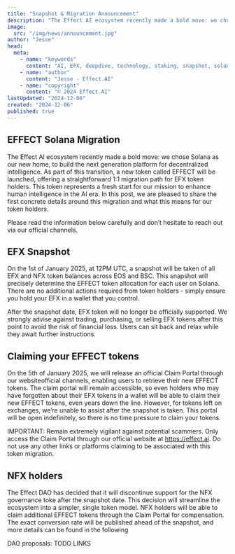 ```yaml
---
title: "Snapshot & Migration Announcement"
description: "The Effect AI ecosystem recently made a bold move: we chose Solana as our new home, to build the next generation platform for decentralized intelligence. As part of this transition, a new token called EFFECT will be launched, offering a straightforward 1:1 migration path for EFX token holders. This token represents a fresh start for our mission to enhance human intelligence in the AI era. In this post, we are pleased to share the first concrete details around this migration and what this means for our token holders."
image:
  src: "/img/news/announcement.jpg"
author: "Jesse"
head:
  meta:
    - name: "keywords"
      content: "AI, EFX, deepdive, technology, staking, snapshot, solana"
    - name: "author"
      content: "Jesse - Effect.AI"
    - name: "copyright"
      content: "© 2024 Effect.AI"
lastUpdated: "2024-12-06"
created: "2024-12-06"
published: true
---
```


## EFFECT Solana Migration

The Effect AI ecosystem recently made a bold move: we chose Solana as our new home, to build the next generation platform for decentralized intelligence. As part of this transition, a new token called EFFECT will be launched, offering a straightforward 1:1 migration path for EFX token holders. This token represents a fresh start for our mission to enhance human intelligence in the AI era. In this post, we are pleased to share the first concrete details around this migration and what this means for our token holders.

Please read the information below carefully and don’t hesitate to reach out via our official channels.

## EFX Snapshot
On the 1st of January 2025, at 12PM UTC, a snapshot will be taken of all EFX and NFX token balances across EOS and BSC. This snapshot will precisely determine the EFFECT token allocation for each user on Solana. There are no additional actions required from token holders - simply ensure you hold your EFX in a wallet that you control.

After the snapshot date, EFX token will no longer be officially supported. We strongly advise against trading, purchasing, or selling EFX tokens after this point  to avoid the risk of financial loss. Users can sit back and relax while they await further instructions. 

## Claiming your EFFECT tokens
On the 5th of January 2025, we will release an official Claim Portal through our websiteofficial channels, enabling users to retrieve their new EFFECT tokens. The claim portal will remain accessible, so even holders who may have forgotten about their EFX tokens in a wallet will be able to claim their new EFFECT tokens, even years down the line. However, for tokens left on exchanges, we’re unable to assist after the snapshot is taken. This portal will be open indefinitely, so there is no time pressure to claim your tokens.
 
IMPORTANT: Remain extremely vigilant against potential scammers. Only access the Claim Portal through our official website at https://effect.ai. Do not use any other links or platforms claiming to be associated with this token migration.

## NFX holders
The Effect DAO has decided that it will discontinue support for the NFX governance toke after the snapshot date. This decision will streamline the ecosystem into a simpler, single token model. NFX holders will be able to claim additional EFFECT tokens through the Claim Portal for compensation. The exact conversion rate will be published ahead of the snapshot, and more details can be found in the following 

DAO proposals: TODO LINKS

